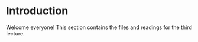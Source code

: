 # Introduction

Welcome everyone! This section contains the files and readings for the third lecture.

